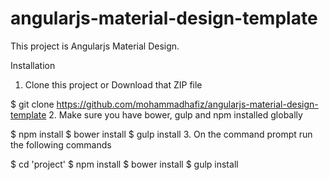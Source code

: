 # angularjs-material-design-template

This project is Angularjs Material Design.

Installation

1. Clone this project or Download that ZIP file

$ git clone https://github.com/mohammadhafiz/angularjs-material-design-template
2. Make sure you have bower, gulp and npm installed globally

$ npm install
$ bower install
$ gulp install
3. On the command prompt run the following commands

$ cd 'project'
$ npm install
$ bower install
$ gulp install

